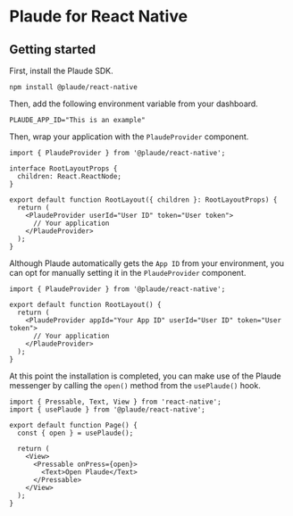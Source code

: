 # Plaude for React Native

## Getting started

First, install the Plaude SDK.

```
npm install @plaude/react-native
```

Then, add the following environment variable from your dashboard.

```
PLAUDE_APP_ID="This is an example"
```

Then, wrap your application with the `PlaudeProvider` component.

```tsx
import { PlaudeProvider } from '@plaude/react-native';

interface RootLayoutProps {
  children: React.ReactNode;
}

export default function RootLayout({ children }: RootLayoutProps) {
  return (
    <PlaudeProvider userId="User ID" token="User token">
      // Your application
    </PlaudeProvider>
  );
}
```

Although Plaude automatically gets the `App ID` from your environment, you can opt for manually setting it in the `PlaudeProvider` component.

```tsx
import { PlaudeProvider } from '@plaude/react-native';

export default function RootLayout() {
  return (
    <PlaudeProvider appId="Your App ID" userId="User ID" token="User token">
      // Your application
    </PlaudeProvider>
  );
}
```

At this point the installation is completed, you can make use of the Plaude messenger by calling the `open()` method from the `usePlaude()` hook.

```tsx
import { Pressable, Text, View } from 'react-native';
import { usePlaude } from '@plaude/react-native';

export default function Page() {
  const { open } = usePlaude();

  return (
    <View>
      <Pressable onPress={open}>
        <Text>Open Plaude</Text>
      </Pressable>
    </View>
  );
}
```

